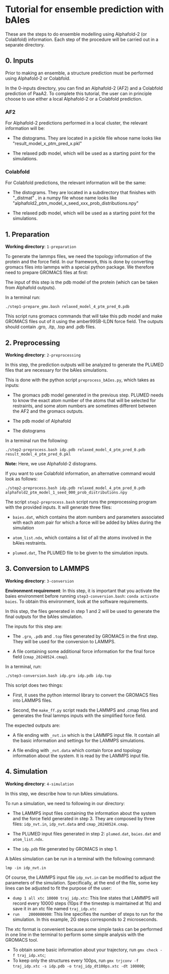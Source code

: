 # Tutorial for ensemble prediction with bAIes
These are the steps to do ensemble modelling using Alphafold-2 (or Colabfold) information.
Each step of the procedure will be carried out in a separate directory.

## 0. Inputs

Prior to making an ensemble, a structure prediction must be performed using Alphafold-2 or Colabfold.

In the 0-inputs directory, you can find an Alphafold-2 (AF2) and a Colabfold prediction of PaaA2. 
To complete this tutorial, the user can in principle choose to use either a local Alphafold-2 or a Colabfold prediction.

### AF2

For Alphafold-2 predictions performed in a local cluster, the relevant information will be:

* The distograms. They are located in a pickle file whose name looks like "result_model_x_ptm_pred_x.pkl"

* The relaxed pdb model, which will be used as a starting point for the simulations.

### Colabfold

For Colabfold predictions, the relevant information will be the same:

* The distograms. They are located in a subdirectory that finishes with "_distmat" , in a numpy file whose name looks like "alphafold2_ptm_model_x_seed_xxx_prob_distributions.npy"

* The relaxed pdb model, which will be used as a starting point fot the simulations.


## 1. Preparation
**Working directory**: `1-preparation`

To generate the lammps files, we need the topology information of the protein and the force field. 
In our framework, this is done by converting gromacs files into lammps with a special python package. 
We therefore need to prepare GROMACS files at first:

The input of this step is the pdb model of the protein (which can be taken from Alphafold outputs).

In a terminal run:

`./step1-prepare_gmx.bash relaxed_model_4_ptm_pred_0.pdb`

This script runs gromacs commands that will take this pdb model and make GROMACS files out of it using the amber99SB-ILDN force field.
The outputs should contain .gro, .itp, .top and .pdb files.

## 2. Preprocessing
**Working directory**: `2-preprocessing`

In this step, the prediction outputs will be analyzed to generate the PLUMED files that are necessary for the bAIes simulations.

This is done with the python script `preprocess_bAIes.py`, which takes as inputs:

* The gromacs pdb model generated in the previous step. PLUMED needs to know the exact atom number of the atoms that will be selected for restraints, and some atom numbers are sometimes different between the AF2 and the gromacs outputs.

* The pdb model of Alphafold

* The distograms

In a terminal run the following:

`./step2-preprocess.bash idp.pdb relaxed_model_4_ptm_pred_0.pdb result_model_4_ptm_pred_0.pkl`

**Note:** Here, we use Alphafold-2 distograms.

If you want to use Colabfold information, an alternative command would look as follows:

`./step2-preprocess.bash idp.pdb relaxed_model_4_ptm_pred_0.pdb alphafold2_ptm_model_1_seed_000_prob_distributions.npy`

The script `step2-preprocess.bash` script runs the preprocessing program with the provided inputs. It will generate three files:

* `baies.dat`, which contains the atom numbers and parameters associated with each atom pair for which a force will be added by bAIes during the simulation

* `atom_list.ndx`, which contains a list of all the atoms involved in the bAIes restraints.

* `plumed.dat`, The PLUMED file to be given to the simulation inputs.

## 3. Conversion to LAMMPS
**Working directory**: `3-conversion`

**Environment requirement**: In this step, it is important that you activate the baies environment before running `step3-conversion.bash`: `conda activate baies`. To obtain this environment, look at the software requirements.

In this step, the files generated in step 1 and 2 will be used to generate the final outputs for the bAIes simulation.

The inputs for this step are:

* The `.gro`, `.pdb` and `.top` files generated by GROMACS in the first step. They will be used for the conversion to LAMMPS.

* A file containing some additional force information for the final force field (`cmap_20240524.cmap`).

In a terminal, run:

`./step3-conversion.bash idp.gro idp.pdb idp.top`

This script does two things:

* First, it uses the python intermol library to convert the GROMACS files into LAMMPS files.

* Second, the `make_ff.py` script reads the LAMMPS and .cmap files and generates the final lammps inputs with the simplified force field.

The expected outputs are:

* A file ending with `_nvt.in` which is the LAMMPS input file. It contain all the basic information and settings for the LAMMPS simulations.

* A file ending with `_nvt.data` which contain force and topology information about the system. It is read by the LAMMPS input file.

## 4. Simulation
**Working directory**: `4-simulation`

In this step, we describe how to run bAIes simulations.

To run a simulation, we need to following in our directory:

* The LAMMPS input files containing the information about the system and the force field generated in step 3. They are composed by three files: `idp_nvt.in`, `idp_nvt.data` and `cmap_20240524.cmap`.

* The PLUMED input files generated in step 2: `plumed.dat`, `baies.dat` and `atom_list.ndx`.

* The `idp.pdb` file generated by GROMACS in step 1.

A bAIes simulation can be run in a terminal with the following command:

`lmp -in idp_nvt.in`

Of course, the LAMMPS input file `idp_nvt.in` can be modified to adjust the parameters of the simulation. Specifically, at the end of the file, some key lines can be adjusted to fit the purpose of the user:

* `dump 1 all xtc 10000 traj_idp.xtc`: This line states that LAMMPS will record every 10000 steps (10ps if the timestep is maintained at 1fs) and save it in an xtc file named `traj_idp.xtc`
* `run    2000000000`: This line specifies the number of steps to run for the simulation. In this example, 2G steps corresponds to 2 microseconds.

The xtc format is convenient because some simple tasks can be performed in one line in the terminal to perform some simple analysis with the GROMACS tool.
* To obtain some basic information about your trajectory, run `gmx check -f traj_idp.xtc`;
* To keep only the structures every 100ps, run `gmx trjconv -f traj_idp.xtc -s idp.pdb -o traj_idp_dt100ps.xtc -dt 100000`;





